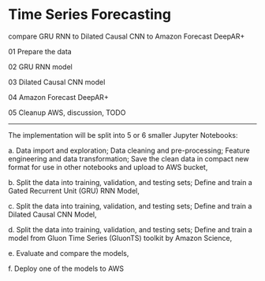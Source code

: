 # Time Series Forecasting

compare GRU RNN to Dilated Causal CNN to Amazon Forecast DeepAR+


01 Prepare the data

02 GRU RNN model

03 Dilated Causal CNN model

04 Amazon Forecast DeepAR+

05 Cleanup AWS, discussion, TODO


-----


The implementation will be split into 5 or 6 smaller Jupyter Notebooks:

a. Data import and exploration;  Data cleaning and pre-processing;  Feature engineering and data transformation;  Save the clean data in compact new format for use in other notebooks and upload to AWS bucket,

b. Split the data into training, validation, and testing sets;  Define and train a Gated Recurrent Unit (GRU) RNN Model,

c. Split the data into training, validation, and testing sets; Define and train a Dilated Causal CNN Model,

d. Split the data into training, validation, and testing sets; Define and train a model from  Gluon Time Series (GluonTS) toolkit by Amazon Science,

e. Evaluate and compare the models,

f. Deploy one of the models to AWS